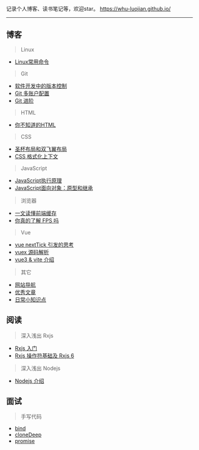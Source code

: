记录个人博客、读书笔记等，欢迎star。 https://whu-luojian.github.io/

---

## 博客

> Linux

- [Linux常用命令](https://whu-luojian.github.io/blog/linux-command.html)

> Git

- [软件开发中的版本控制](https://whu-luojian.github.io/blog/git-version-control.html)
- [Git 多账户配置](https://whu-luojian.github.io/blog/git-account-config.html)
- [Git 进阶](https://whu-luojian.github.io/blog/git-advance.html)

> HTML

- [你不知道的HTML](https://whu-luojian.github.io/blog/html-you-not-know.html)

> CSS

- [圣杯布局和双飞翼布局](https://whu-luojian.github.io/blog/css-cup-and-wing.html)
- [CSS 格式化上下文](https://whu-luojian.github.io/blog/css-fc.html)

> JavaScript

- [JavaScript执行原理](https://whu-luojian.github.io/blog/js-execution.html)
- [JavaScript面向对象：原型和继承](https://whu-luojian.github.io/blog/js-object-oriented.html)

> 浏览器

- [一文读懂前端缓存](https://whu-luojian.github.io/blog/browser-frontend-cache.html)
- [你真的了解 FPS 吗](https://whu-luojian.github.io/blog/browser-fps.html)

> Vue

- [vue nextTick 引发的思考](https://whu-luojian.github.io/blog/vue-nextTick.html)
- [vuex 源码解析](https://whu-luojian.github.io/blog/vue-vuex.html)
- [vue3 & vite 介绍](https://whu-luojian.github.io/blog/vue-vue3.html)

> 其它

- [网站导航](https://whu-luojian.github.io/blog/other-navigation.html)
- [优秀文章](https://whu-luojian.github.io/blog/wonderful-article.html)
- [日常小知识点](https://whu-luojian.github.io/blog/other-daily.html)

## 阅读

> 深入浅出 Rxjs

- [Rxjs 入门](https://whu-luojian.github.io/book/rxjs-abc.html)
- [Rxjs 操作符基础及 Rxjs 6](https://whu-luojian.github.io/book/rxjs-operator-abc.html)

> 深入浅出 Nodejs

- [Nodejs 介绍](https://whu-luojian.github.io/book/node-introduction.html)

## 面试

> 手写代码

- [bind](https://whu-luojian.github.io/interview/handwriting-bind.html)
- [cloneDeep](https://whu-luojian.github.io/interview/handwriting-cloneDeep.html)
- [promise](https://whu-luojian.github.io/interview/handwriting-promise.html)
